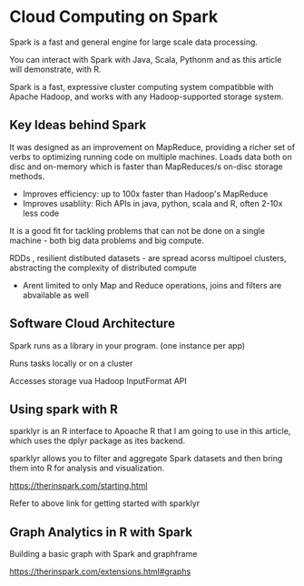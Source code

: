 # Cloud Computing on Spark

Spark is a fast and general engine for large scale data processing.

You can interact with Spark with Java, Scala, Pythonm and as this article will demonstrate, with R.

Spark is a fast, expressive cluster computing system compatibble with Apache Hadoop, and works with any Hadoop-supported storage system.

## Key Ideas behind Spark

It was designed as an improvement on MapReduce, providing a richer set of verbs to optimizing running code on multiple machines. Loads data both on disc and on-memory which is faster than MapReduces/s on-disc storage methods.
- Improves efficiency: up to 100x faster than Hadoop's MapReduce
- Improves usabliity: Rich APIs in java, python, scala and R, often 2-10x less code 

It is a good fit for tackling problems that can not be done on a single machine - both big data problems and big compute.

RDDs , resilient distibuted datasets - are spread acorss multipoel clusters, abstracting the  complexity of distributed compute
- Arent limited to only Map and Reduce operations, joins and filters are abvailable as well

## Software Cloud Architecture

Spark runs as a library in your program. (one instance per app)

Runs tasks locally or on a cluster

Accesses storage vua Hadoop InputFormat API

## Using spark with R

sparklyr is an R interface to Apoache R that I am going to use in this article, which uses the dplyr package as ites backend.

sparklyr allows you to filter and aggregate Spark datasets and then bring them into R for analysis and visualization.

https://therinspark.com/starting.html

Refer to above link for getting started with sparklyr

## Graph Analytics in R with Spark
Building a basic graph with Spark and graphframe

https://therinspark.com/extensions.html#graphs